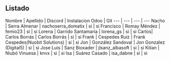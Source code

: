 Listado
----------------
Nombre | Apellido | Discord | Instalacion Odoo | Git
--- | --- | --- | ---
Nacho | Serra Almenar | nachoserra_domatix | si | si
Francisco | Romay Méndez | femio23 | si | si
Lorena | Garrido Santamaría | lorena_gs | si | si
Carlos| Carlos Borrás | Carlos Borrás      | si | si
Frank | Cespedes Ruiz | Frank Cespedes(Nuobit Solutions) | si | si
Jon | González Sandoval | Jon Gonzalez (Digital5) | si | si
Jose Luis | Sanz Bioxader | jlsanz_albasoft | si | si
Kilian | Niubó Vinuesa | knvx | si | si
Isa | Suárez Casado | isa_dabne | si | si